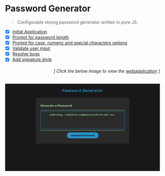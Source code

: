 # Password Generator

> Configurable strong password generator written in pure JS.

- [x] [Initial Application](https://github.com/MBrassey/PasswordGenerator/issues/1)
- [x] [Prompt for password length](https://github.com/MBrassey/PasswordGenerator/issues/2)
- [x] [Prompt for case, numeric and special characters options](https://github.com/MBrassey/PasswordGenerator/issues/3)
- [x] [Validate user input](https://github.com/MBrassey/PasswordGenerator/issues/4)
- [x] [Resolve bugs](https://github.com/MBrassey/PasswordGenerator/issues/5)
- [x] [Add signature style](https://github.com/MBrassey/PasswordGenerator/issues/6)

<h6><p align="right">[ Click the below image to view the <a href="https://MBrassey.github.io/PasswordGenerator/">webapplication</a> ]</p></h6>

[<p align="center"><img src="assets/img/Preview.png">](https://MBrassey.github.io/PasswordGenerator/)